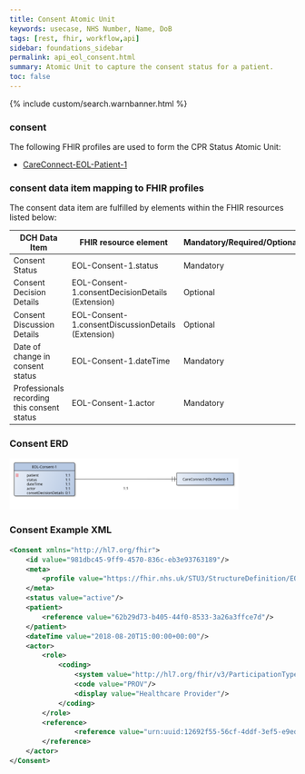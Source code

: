 ```yaml
---
title: Consent Atomic Unit
keywords: usecase, NHS Number, Name, DoB
tags: [rest, fhir, workflow,api]
sidebar: foundations_sidebar
permalink: api_eol_consent.html
summary: Atomic Unit to capture the consent status for a patient.
toc: false
---
```

{% include custom/search.warnbanner.html %}

### consent ###


The following FHIR profiles are used to form the CPR Status Atomic Unit:

- [CareConnect-EOL-Patient-1](https://fhir.nhs.uk/STU3/StructureDefinition/CareConnect-EOL-Patient-1.xml)

### consent data item mapping to FHIR profiles ###

The consent data item are fulfilled by elements within the FHIR resources listed below:

| DCH Data Item                       | FHIR resource element                                                   | Mandatory/Required/Optional |
|-------------------------------------|-------------------------------------------------------------------------|-----------------------------|
| Consent Status        		       | EOL-Consent-1.status          | Mandatory                   |
| Consent Decision Details | EOL-Consent-1.consentDecisionDetails (Extension) | Optional |
| Consent Discussion Details | EOL-Consent-1.consentDiscussionDetails (Extension) |Optional |
| Date of change in consent status	| EOL-Consent-1.dateTime | Mandatory |
| Professionals recording this consent status	| EOL-Consent-1.actor |Mandatory |

### Consent ERD ###

<img src="images/erd/erd-consent.svg" style="width:80%;max-width: 80%;">

### Consent Example XML ###

```xml
<Consent xmlns="http://hl7.org/fhir">
	<id value="981dbc45-9ff9-4570-836c-eb3e93763189"/>
	<meta>
		<profile value="https://fhir.nhs.uk/STU3/StructureDefinition/EOL-Consent-1"/>
	</meta>
	<status value="active"/>
	<patient>
		<reference value="62b29d73-b405-44f0-8533-3a26a3ffce7d"/>
	</patient>
	<dateTime value="2018-08-20T15:00:00+00:00"/>
	<actor>
		<role>
			<coding>
				<system value="http://hl7.org/fhir/v3/ParticipationType"/>
				<code value="PROV"/>
				<display value="Healthcare Provider"/>
			</coding>
		</role>
		<reference>
				<reference value="urn:uuid:12692f55-56cf-4ddf-3ef5-e9ed13f6bd923"/>
		</reference>
	</actor>
</Consent>
```




